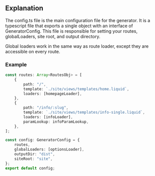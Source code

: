 ## Explanation

The config.ts file is the main configuration file for the generator. It is a typescript file that exports a single object with an interface of GeneratorConfig. This file is responsible for setting your routes, globalLoaders, site root, and output directory.

Global loaders work in the same way as route loader, except they are accessible on every route.

### Example

```typescript
const routes: Array<RoutesObj> = [
    {
        path: "/",
        template: `./site/views/templates/home.liquid`,
        loaders: [homepageLoader],
    },
    {
        path: "/info/:slug",
        template: `./site/views/templates/info-single.liquid`,
        loaders: [infoLoader],
        paramLookup: infoParamLookup,
    },
];

const config: GeneratorConfig = {
    routes,
    globalLoaders: [optionsLoader],
    outputDir: "dist",
    siteRoot: "site",
};
export default config;
```